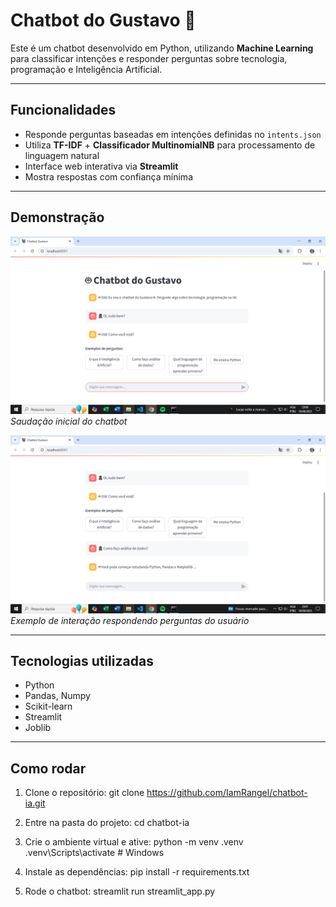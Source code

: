 # Chatbot do Gustavo 🤖

Este é um chatbot desenvolvido em Python, utilizando **Machine Learning** para classificar intenções e responder perguntas sobre tecnologia, programação e Inteligência Artificial.

---

## Funcionalidades

- Responde perguntas baseadas em intenções definidas no `intents.json`
- Utiliza **TF-IDF** + **Classificador MultinomialNB** para processamento de linguagem natural
- Interface web interativa via **Streamlit**
- Mostra respostas com confiança mínima

---

## Demonstração

![Print 1](Print1.png)  
*Saudação inicial do chatbot*

![Print 2](Print2.png)  
*Exemplo de interação respondendo perguntas do usuário*

---

## Tecnologias utilizadas

- Python
- Pandas, Numpy
- Scikit-learn
- Streamlit
- Joblib

---

## Como rodar

1. Clone o repositório:
git clone https://github.com/IamRangel/chatbot-ia.git

3. Entre na pasta do projeto:
cd chatbot-ia

3. Crie o ambiente virtual e ative:
python -m venv .venv
.venv\Scripts\activate  # Windows

4. Instale as dependências:
pip install -r requirements.txt

5. Rode o chatbot:
streamlit run streamlit_app.py
